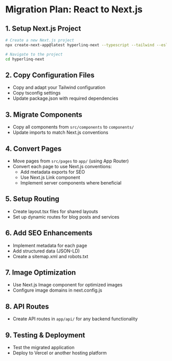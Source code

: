 # Migration Plan: React to Next.js

## 1. Setup Next.js Project

```bash
# Create a new Next.js project
npx create-next-app@latest hyperlinq-next --typescript --tailwind --eslint

# Navigate to the project
cd hyperlinq-next
```

## 2. Copy Configuration Files

- Copy and adapt your Tailwind configuration
- Copy tsconfig settings
- Update package.json with required dependencies

## 3. Migrate Components

- Copy all components from `src/components` to `components/`
- Update imports to match Next.js conventions

## 4. Convert Pages

- Move pages from `src/pages` to `app/` (using App Router)
- Convert each page to use Next.js conventions:
  - Add metadata exports for SEO
  - Use Next.js Link component
  - Implement server components where beneficial

## 5. Setup Routing

- Create layout.tsx files for shared layouts
- Set up dynamic routes for blog posts and services

## 6. Add SEO Enhancements

- Implement metadata for each page
- Add structured data (JSON-LD)
- Create a sitemap.xml and robots.txt

## 7. Image Optimization

- Use Next.js Image component for optimized images
- Configure image domains in next.config.js

## 8. API Routes

- Create API routes in `app/api/` for any backend functionality

## 9. Testing & Deployment

- Test the migrated application
- Deploy to Vercel or another hosting platform